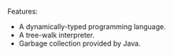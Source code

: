 Features:
- A dynamically-typed programming language.
- A tree-walk interpreter.
- Garbage collection provided by Java.
